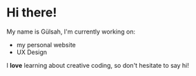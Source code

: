 <h1 align- "center"> Hi there!</h1>

My name is Gülsah, I'm currently working on:

- my personal website
- UX Design

I **love** learning about creative coding, so don't hesitate to say hi!